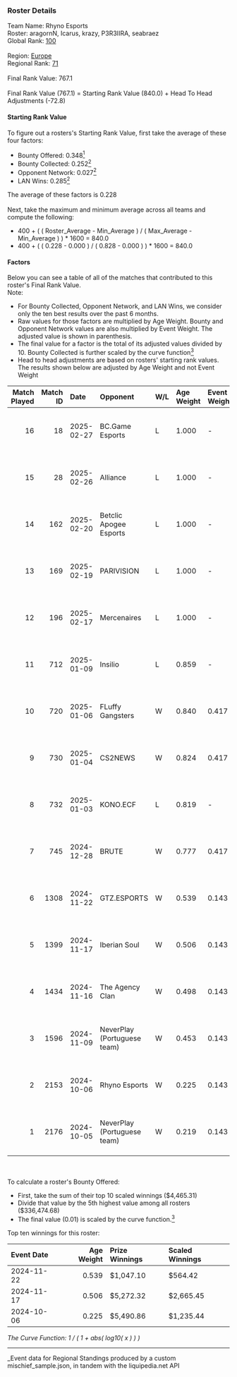 ### Roster Details<br />
Team Name: Rhyno Esports<br />
Roster: aragornN, Icarus, krazy, P3R3IIRA, seabraez<br />
Global Rank: [100](../../standings_global_2025_03_01.md)<br />
<br />
Region: [Europe]( ../../standings_europe_2025_03_01.md)<br />
Regional Rank: [71]( ../../standings_europe_2025_03_01.md)<br />
<br />
Final Rank Value:  767.1<br />
<br />
Final Rank Value (767.1) = Starting Rank Value (840.0) + Head To Head Adjustments (-72.8)<br />

#### Starting Rank Value<br />
To figure out a rosters's Starting Rank Value, first take the average of these four factors:<br />
- Bounty Offered: 0.348[<sup>1</sup>](#table2)
- Bounty Collected: 0.252[<sup>2</sup>](#table1)
- Opponent Network: 0.027[<sup>2</sup>](#table1)
- LAN Wins: 0.285[<sup>2</sup>](#table1)

The average of these factors is 0.228<br />
<br />
Next, take the maximum and minimum average across all teams and compute the following:<br />
- 400 + ( ( Roster_Average - Min_Average ) / ( Max_Average - Min_Average ) ) * 1600 = 840.0
- 400 + ( ( 0.228 - 0.000 ) / ( 0.828 - 0.000 ) ) * 1600 = 840.0


#### Factors<br />
Below you can see a table of all of the matches that contributed to this roster's Final Rank Value.<br />
Note:<br />

- For Bounty Collected, Opponent Network, and LAN Wins, we consider only the ten best results over the past 6 months.
- Raw values for those factors are multiplied by Age Weight. Bounty and Opponent Network values are also multiplied by Event Weight. The adjusted value is shown in parenthesis.
- The final value for a factor is the total of its adjusted values divided by 10. Bounty Collected is further scaled by the curve function[<sup>3</sup>](#curveFunction)
- Head to head adjustments are based on rosters' starting rank values. The results shown below are adjusted by Age Weight and not Event Weight
<span id="table1"></span><br />


| Match Played | Match ID | Date       | Opponent                    | W/L | Age Weight | Event Weight | Bounty Collected | Opponent Network | LAN Wins  | H2H Adj. | Roster                                      |
| -: | -: | :- | :- | :- | :- | :- | :- | :- | :- | -: | :- |
|           16 |       18 | 2025-02-27 | BC.Game Esports             | L   | 1.000      | -            | -                | -                | -         |    -4.50 | aragornN, Icarus, krazy, P3R3IIRA, seabraez |
|           15 |       28 | 2025-02-26 | Alliance                    | L   | 1.000      | -            | -                | -                | -         |   -14.41 | aragornN, Icarus, krazy, P3R3IIRA, seabraez |
|           14 |      162 | 2025-02-20 | Betclic Apogee Esports      | L   | 1.000      | -            | -                | -                | -         |   -12.90 | aragornN, Icarus, krazy, P3R3IIRA, seabraez |
|           13 |      169 | 2025-02-19 | PARIVISION                  | L   | 1.000      | -            | -                | -                | -         |   -17.96 | aragornN, Icarus, krazy, P3R3IIRA, seabraez |
|           12 |      196 | 2025-02-17 | Mercenaires                 | L   | 1.000      | -            | -                | -                | -         |   -26.87 | aragornN, Icarus, krazy, P3R3IIRA, seabraez |
|           11 |      712 | 2025-01-09 | Insilio                     | L   | 0.859      | -            | -                | -                | -         |   -20.03 | aragornN, Icarus, krazy, P3R3IIRA, seabraez |
|           10 |      720 | 2025-01-06 | FLuffy Gangsters            | W   | 0.840      | 0.417        | 0.005 (0.002)    | 0.419 (0.147)    | 0 (0.000) |     7.57 | aragornN, Icarus, krazy, P3R3IIRA, seabraez |
|            9 |      730 | 2025-01-04 | CS2NEWS                     | W   | 0.824      | 0.417        | 0.000 (0.000)    | 0.047 (0.016)    | 0 (0.000) |     3.73 | aragornN, Icarus, krazy, P3R3IIRA, seabraez |
|            8 |      732 | 2025-01-03 | KONO.ECF                    | L   | 0.819      | -            | -                | -                | -         |   -21.25 | aragornN, Icarus, krazy, P3R3IIRA, seabraez |
|            7 |      745 | 2024-12-28 | BRUTE                       | W   | 0.777      | 0.417        | 0.003 (0.001)    | 0.082 (0.026)    | 0 (0.000) |     6.01 | aragornN, Icarus, krazy, P3R3IIRA, seabraez |
|            6 |     1308 | 2024-11-22 | GTZ.ESPORTS                 | W   | 0.539      | 0.143        | 0.080 (0.006)    | 0.431 (0.033)    | 1 (0.539) |    13.29 | aragornN, Icarus, P3R3IIRA, seabraez, shr   |
|            5 |     1399 | 2024-11-17 | Iberian Soul                | W   | 0.506      | 0.143        | 0.015 (0.001)    | 0.644 (0.047)    | 1 (0.506) |     7.11 | aragornN, Icarus, P3R3IIRA, seabraez, shr   |
|            4 |     1434 | 2024-11-16 | The Agency Clan             | W   | 0.498      | 0.143        | 0.003 (0.000)    | 0.000 (0.000)    | 1 (0.498) |     2.39 | aragornN, Icarus, P3R3IIRA, seabraez, shr   |
|            3 |     1596 | 2024-11-09 | NeverPlay (Portuguese team) | W   | 0.453      | 0.143        | 0.001 (0.000)    | 0.000 (0.000)    | 1 (0.453) |     2.02 | aragornN, Icarus, P3R3IIRA, seabraez, shr   |
|            2 |     2153 | 2024-10-06 | Rhyno Esports               | W   | 0.225      | 0.143        | 0.002 (0.000)    | 0.046 (0.001)    | 1 (0.225) |     1.97 | aragornN, Icarus, P3R3IIRA, SeabraEZ, shr   |
|            1 |     2176 | 2024-10-05 | NeverPlay (Portuguese team) | W   | 0.219      | 0.143        | 0.001 (0.000)    | 0.000 (0.000)    | 1 (0.219) |     1.00 | aragornN, Icarus, P3R3IIRA, SeabraEZ, shr   |

<br />
<span id="table2"></span><br />
To calculate a roster's Bounty Offered:<br />

- First, take the sum of their top 10 scaled winnings ($4,465.31)
- Divide that value by the 5th highest value among all rosters ($336,474.68)
- The final value (0.01) is scaled by the curve function.[<sup>3</sup>](#curveFunction)

Top ten winnings for this roster:<br />

| Event Date | Age Weight | Prize Winnings | Scaled Winnings |
| :- | -: | :- | :- |
| 2024-11-22 |      0.539 | $1,047.10      | $564.42         |
| 2024-11-17 |      0.506 | $5,272.32      | $2,665.45       |
| 2024-10-06 |      0.225 | $5,490.86      | $1,235.44       |


<span id="curveFunction"></span>_The Curve Function: 1 / ( 1 + abs( log10( x ) ) )_<br />

---
_Event data for Regional Standings produced by a custom mischief_sample.json, in tandem with the liquipedia.net API<br />
